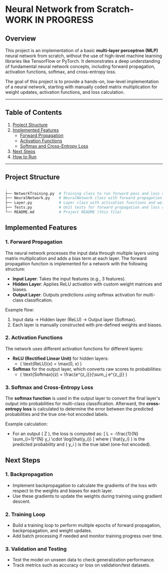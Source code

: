 # Neural Network from Scratch- WORK IN PROGRESS

## Overview

This project is an implementation of a basic **multi-layer perceptron (MLP)** neural network from scratch, without the use of high-level machine learning libraries like TensorFlow or PyTorch. It demonstrates a deep understanding of fundamental neural network concepts, including forward propagation, activation functions, softmax, and cross-entropy loss.

The goal of this project is to provide a hands-on, low-level implementation of a neural network, starting with manually coded matrix multiplication for weight updates, activation functions, and loss calculation.

---

## Table of Contents
1. [Project Structure](#project-structure)
2. [Implemented Features](#implemented-features)
    - [Forward Propagation](#forward-propagation)
    - [Activation Functions](#activation-functions)
    - [Softmax and Cross-Entropy Loss](#softmax-and-cross-entropy-loss)
3. [Next Steps](#next-steps)
4. [How to Run](#how-to-run)

---

## Project Structure

```bash
.
├── NetworkTraining.py  # Training class to run forward pass and loss calculations
├── NeuralNetwork.py    # NeuralNetwork class with forward propagation
├── Layer.py            # Layer class with activation functions and weight matrices
├── Tests.py            # Unit tests for forward propagation and loss calculation
└── README.md           # Project README (this file)
```


## Implemented Features

### 1. Forward Propagation
The neural network processes the input data through multiple layers using matrix multiplication and adds a bias term at each layer. The forward propagation function is implemented for a network with the following structure:
- **Input Layer**: Takes the input features (e.g., 3 features).
- **Hidden Layer**: Applies ReLU activation with custom weight matrices and biases.
- **Output Layer**: Outputs predictions using softmax activation for multi-class classification.

Example flow:
1. Input data → Hidden layer (ReLU) → Output layer (Softmax).
2. Each layer is manually constructed with pre-defined weights and biases.

### 2. Activation Functions
The network uses different activation functions for different layers:
- **ReLU (Rectified Linear Unit)** for hidden layers:
    - \( \text{ReLU}(x) = \max(0, x) \)
- **Softmax** for the output layer, which converts raw scores to probabilities:
    - \( \text{Softmax}(z) = \frac{e^{z_i}}{\sum_j e^{z_j}} \)

### 3. Softmax and Cross-Entropy Loss
The **softmax function** is used in the output layer to convert the final layer's output into probabilities for multi-class classification. Afterward, the **cross-entropy loss** is calculated to determine the error between the predicted probabilities and the true one-hot encoded labels.

Example calculation:
- For an output \( Z \), the loss is computed as:
  \[
  L = -\frac{1}{N} \sum_{i=1}^{N} y_i \cdot \log(\hat{y_i})
  \]
  where \( \hat{y_i} \) is the predicted probability and \( y_i \) is the true label (one-hot encoded).


## Next Steps

### 1. Backpropagation
- Implement backpropagation to calculate the gradients of the loss with respect to the weights and biases for each layer.
- Use these gradients to update the weights during training using gradient descent.

### 2. Training Loop
- Build a training loop to perform multiple epochs of forward propagation, backpropagation, and weight updates.
- Add batch processing if needed and monitor training progress over time.

### 3. Validation and Testing
- Test the model on unseen data to check generalization performance.
- Track metrics such as accuracy or loss on validation/test datasets.






  




